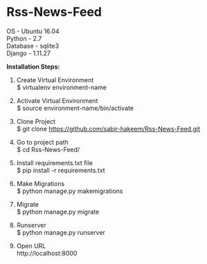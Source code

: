 # Rss-News-Feed

OS - Ubuntu 16.04 <br>
Python - 2.7 <br>
Database - sqlite3 <br>
Django - 1.11.27 <br>

<b>Installation Steps:</b>

1. Create Virtual Environment <br>
$ virtualenv environment-name

2. Activate Virtual Environment <br>
$ source environment-name/bin/activate

3. Clone Project <br>
$ git clone https://github.com/sabir-hakeem/Rss-News-Feed.git

4. Go to project path <br>
$ cd Rss-News-Feed/

4. Install requirements.txt file <br>
$ pip install -r requirements.txt

5. Make Migrations <br>
$ python manage.py makemigrations

6. Migrate <br>
$ python manage.py migrate

7. Runserver <br>
$ python manage.py runserver

8. Open URL <br>
http://localhost:8000
